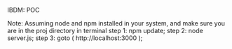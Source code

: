 IBDM: POC

Note: Assuming node and npm installed in your system, and make sure you are in the proj directory
in terminal
step 1: npm update;
step 2: node server.js;
step 3: goto ( http://localhost:3000 );
